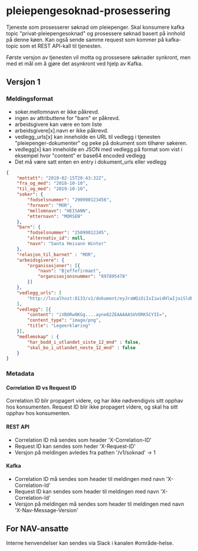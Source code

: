 # pleiepengesoknad-prosessering

Tjeneste som prosesserer søknad om pleiepenger.
Skal konsumere kafka topic "privat-pleiepengesoknad" og prosessere søknad basert på innhold på denne køen.
Kan også sende samme request som kommer på kafka-topic som et REST API-kall til tjenesten.

Første versjon av tjenesten vil motta og prossesere søknader synkront, men med et mål om å gjøre det asynkront ved hjelp av Kafka.

## Versjon 1
### Meldingsformat
- soker.mellomnavn er ikke påkrevd.
- ingen av attributtene for "barn" er påkrevd.
- arbeidsgivere kan være en tom liste
- arbeidsgivere[x].navn er ikke påkrevd.
- vedlegg_urls[x] kan inneholde en URL til vedlegg i tjenesten "pleiepenger-dokumenter" og peke på dokument som tilhører søkeren.
- vedlegg[x] kan inneholde en JSON med vedlegg på format som vist i eksempel hvor "content" er base64 encoded vedlegg
- Det må være satt enten en entry i dokument_urls eller vedlegg

```json
{
    "mottatt": "2019-02-15T20:43:32Z",
	"fra_og_med": "2018-10-10",
	"til_og_med": "2019-10-10",
	"soker": {
		"fodselsnummer": "290990123456",
		"fornavn": "MOR",
		"mellomnavn": "HEISANN",
		"etternavn": "MORSEN"
	},
	"barn": {
		"fodselsnummer": "25099012345",
		"alternativ_id": null,
		"navn": "Santa Heisann Winter"
	},
	"relasjon_til_barnet" : "MOR",
	"arbeidsgivere": {
		"organisasjoner": [{
			"navn": "Bjeffefirmaet",
			"organisasjonsnummer": "897895478"
		}]
	},
	"vedlegg_urls": [
		"http://localhost:8133/v1/dokument/eyJraWQiOiIxIiwidHlwIjoiSldUIiwiYWxnIjoibm9uZSJ9.eyJqdGkiOiJlZWNlY2NkNS1jNjkyLTQyMDEtYTJhNi04OTFiMWFjZDYwMGMifQ"
	],
	"vedlegg": [{
    	"content": "iVBORw0KGg....ayne82ZEAAAAASUVORK5CYII=",
    	"content_type": "image/png",
    	"title": "Legeerklæring"
    }],
	"medlemskap" : {
        "har_bodd_i_utlandet_siste_12_mnd" : false,
        "skal_bo_i_utlandet_neste_12_mnd" : false
	}
}
```

### Metadata
#### Correlation ID vs Request ID
Correlation ID blir propagert videre, og har ikke nødvendigvis sitt opphav hos konsumenten.
Request ID blir ikke propagert videre, og skal ha sitt opphav hos konsumenten.

#### REST API
- Correlation ID må sendes som header 'X-Correlation-ID'
- Request ID kan sendes som heder 'X-Request-ID'
- Versjon på meldingen avledes fra pathen '/v1/soknad' -> 1


#### Kafka
- Correlation ID må sendes som header til meldingen med navn 'X-Correlation-Id'
- Request ID kan sendes som header til meldingen med navn 'X-Correlation-Id'
- Versjon på meldingen må sendes som header til meldingen med navn 'X-Nav-Message-Version'

## For NAV-ansatte

Interne henvendelser kan sendes via Slack i kanalen #område-helse.
